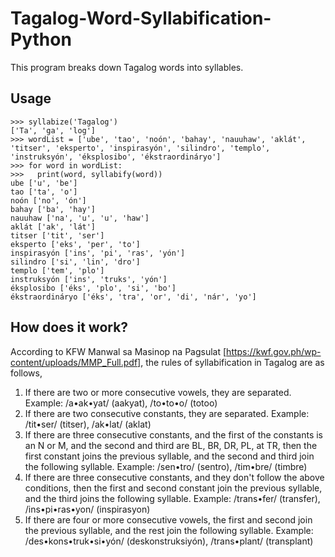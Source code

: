 # Tagalog-Word-Syllabification-Python

This program breaks down Tagalog words into syllables.

Usage
--------------------
    >>> syllabize('Tagalog')
    ['Ta', 'ga', 'log']
    >>> wordList = ['ube', 'tao', 'noón', 'bahay', 'nauuhaw', 'aklát', 'titser', 'eksperto', 'inspirasyón', 'silindro', 'templo', 'instruksyón', 'éksplosibo', 'ékstraordináryo']
    >>> for word in wordList:
    >>>   print(word, syllabify(word))
    ube ['u', 'be']
    tao ['ta', 'o']
    noón ['no', 'ón']
    bahay ['ba', 'hay']
    nauuhaw ['na', 'u', 'u', 'haw']
    aklát ['ak', 'lát']
    titser ['tit', 'ser']
    eksperto ['eks', 'per', 'to']
    inspirasyón ['ins', 'pi', 'ras', 'yón']
    silindro ['si', 'lin', 'dro']
    templo ['tem', 'plo']
    instruksyón ['ins', 'truks', 'yón']
    éksplosibo ['éks', 'plo', 'si', 'bo']
    ékstraordináryo ['éks', 'tra', 'or', 'di', 'nár', 'yo']
    
How does it work?
--------------------
According to KFW Manwal sa Masinop na Pagsulat [https://kwf.gov.ph/wp-content/uploads/MMP_Full.pdf], the rules of syllabification in Tagalog are as follows,

1. If there are two or more consecutive vowels, they are separated. Example: /a•ak•yat/ (aakyat), /to•to•o/ (totoo)
2. If there are two consecutive constants, they are separated. Example: /tit•ser/ (titser), /ak•lat/ (aklat)
3. If there are three consecutive constants, and the first of the constants is an N or M, and the second and third are BL, BR, DR, PL, at TR, then the first constant joins the previous syllable, and the second and third join the following syllable. Example: /sen•tro/ (sentro), /tim•bre/ (timbre)
4. If there are three consecutive constants, and they don't follow the above conditions, then the first and second constant join the previous syllable, and the third joins the following syllable. Example: /trans•fer/ (transfer), /ins•pi•ras•yon/ (inspirasyon)
5. If there are four or more consecutive vowels, the first and second join the previous syllable, and the rest join the following syllable. Example: /des•kons•truk•si•yón/ (deskonstruksiyón), /trans•plant/ (transplant)
